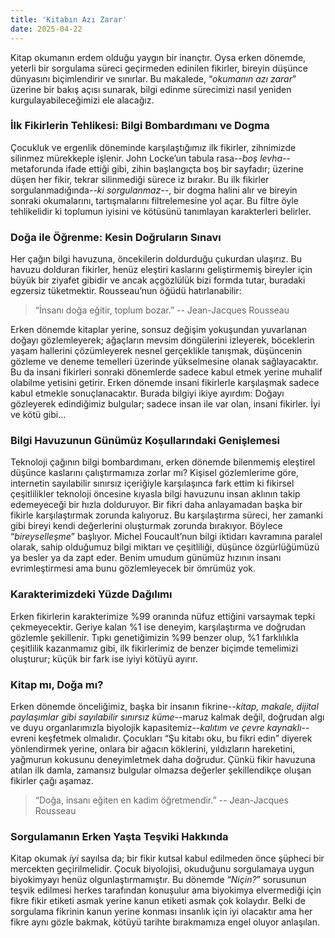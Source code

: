 ```yaml
---
title: 'Kitabın Azı Zarar'
date: 2025-04-22
---
```


Kitap okumanın erdem olduğu yaygın bir inançtır. Oysa erken dönemde, yeterli bir sorgulama süreci geçirmeden edinilen fikirler, bireyin düşünce dünyasını biçimlendirir ve sınırlar. Bu makalede, “*okumanın azı zarar*” üzerine bir bakış açısı sunarak, bilgi edinme sürecimizi nasıl yeniden kurgulayabileceğimizi ele alacağız.

### İlk Fikirlerin Tehlikesi: Bilgi Bombardımanı ve Dogma

Çocukluk ve ergenlik döneminde karşılaştığımız ilk fikirler, zihnimizde silinmez mürekkeple işlenir. John Locke’un tabula rasa--*boş levha*--metaforunda ifade ettiği gibi, zihin başlangıçta boş bir sayfadır; üzerine düşen her fikir, tekrar silinmediği sürece iz bırakır. Bu ilk fikirler sorgulanmadığında--*ki sorgulanmaz*--, bir dogma halini alır ve bireyin sonraki okumalarını, tartışmalarını filtrelemesine yol açar. Bu filtre öyle tehlikelidir ki toplumun iyisini ve kötüsünü tanımlayan karakterleri belirler.

### Doğa ile Öğrenme: Kesin Doğruların Sınavı

Her çağın bilgi havuzuna, öncekilerin doldurduğu çukurdan ulaşırız. Bu havuzu dolduran fikirler, henüz eleştiri kaslarını geliştirmemiş bireyler için büyük bir ziyafet gibidir ve ancak açgözlülük bizi formda tutar, buradaki egzersiz tüketmektir. Rousseau’nun öğüdü hatırlanabilir: 

>“İnsanı doğa eğitir, toplum bozar.” -- Jean-Jacques Rousseau

 Erken dönemde kitaplar yerine, sonsuz değişim yokuşundan yuvarlanan doğayı gözlemleyerek; ağaçların mevsim döngülerini izleyerek, böceklerin yaşam hallerini çözümleyerek nesnel gerçeklikle tanışmak, düşüncenin gözleme ve deneme temelleri üzerinde yükselmesine olanak sağlayacaktır. Bu da insani fikirleri sonraki dönemlerde sadece kabul etmek yerine muhalif olabilme yetisini getirir. Erken dönemde insani fikirlerle karşılaşmak sadece kabul etmekle sonuçlanacaktır. Burada bilgiyi ikiye ayırdım: Doğayı gözleyerek edindiğimiz bulgular; sadece insan ile var olan, insani fikirler. İyi ve kötü gibi...

### Bilgi Havuzunun Günümüz Koşullarındaki Genişlemesi

Teknoloji çağının bilgi bombardımanı, erken dönemde bilenmemiş eleştirel düşünce kaslarını çalıştırmamıza zorlar mı? Kişisel gözlemlerime göre, internetin sayılabilir sınırsız içeriğiyle karşılaşınca fark ettim ki fikirsel çeşitlilikler teknoloji öncesine kıyasla bilgi havuzunu insan aklının takip edemeyeceği bir hızla dolduruyor. Bir fikri daha anlayamadan başka bir fikirle karşılaştırmak zorunda kalıyoruz. Bu karşılaştırma süreci, her zamanki gibi bireyi kendi değerlerini oluşturmak zorunda bırakıyor. Böylece “*bireyselleşme*” başlıyor. Michel Foucault’nun bilgi iktidarı kavramına paralel olarak, sahip olduğumuz bilgi miktarı ve çeşitliliği, düşünce özgürlüğümüzü ya besler ya da zapt eder. Benim umudum günümüz hızının insanı evrimleştirmesi ama bunu gözlemleyecek bir ömrümüz yok.

### Karakterimizdeki Yüzde Dağılımı

Erken fikirlerin karakterimize %99 oranında nüfuz ettiğini varsaymak tepki çekmeyecektir. Geriye kalan %1 ise deneyim, karşılaştırma ve doğrudan gözlemle şekillenir. Tıpkı genetiğimizin %99 benzer olup, %1 farklılıkla çeşitlilik kazanmamız gibi, ilk fikirlerimiz de benzer biçimde temelimizi oluşturur; küçük bir fark ise iyiyi kötüyü ayırır.

### Kitap mı, Doğa mı?

Erken dönemde önceliğimiz, başka bir insanın fikrine--*kitap, makale, dijital paylaşımlar gibi sayılabilir sınırsız küme*--maruz kalmak değil, doğrudan algı ve duyu organlarımızla biyolojik kapasitemiz--*kalıtım ve çevre kaynaklı*--evreni keşfetmek olmalıdır. Çocukları “Şu kitabı oku, bu fikri edin” diyerek yönlendirmek yerine, onlara bir ağacın köklerini, yıldızların hareketini, yağmurun kokusunu deneyimletmek daha doğrudur. Çünkü fikir havuzuna atılan ilk damla, zamansız bulgular olmazsa değerler şekillendikçe oluşan fikirler çağı aşamaz.

>“Doğa, insanı eğiten en kadim öğretmendir.” -- Jean-Jacques Rousseau

### Sorgulamanın Erken Yaşta Teşviki Hakkında

Kitap okumak *iyi* sayılsa da; bir fikir kutsal kabul edilmeden önce şüpheci bir mercekten geçirilmelidir. Çocuk biyolojisi, okuduğunu sorgulamaya uygun biyokimyayı henüz olgunlaştırmamıştır. Bu dönemde “*Niçin?*” sorusunun teşvik edilmesi herkes tarafından konuşulur ama biyokimya elvermediği için fikre fikir etiketi asmak yerine kanun etiketi asmak çok kolaydır. Belki de sorgulama fikrinin kanun yerine konması insanlık için iyi olacaktır ama her fikre aynı gözle bakmak, kötüyü tarihte bırakmamıza engel oluyor anlaşılan.